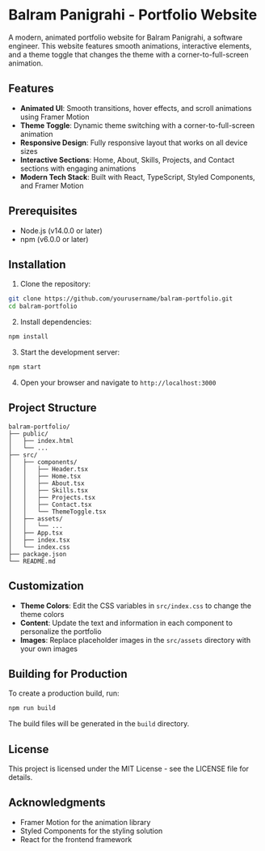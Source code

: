 # Balram Panigrahi - Portfolio Website

A modern, animated portfolio website for Balram Panigrahi, a software engineer. This website features smooth animations, interactive elements, and a theme toggle that changes the theme with a corner-to-full-screen animation.

## Features

- **Animated UI**: Smooth transitions, hover effects, and scroll animations using Framer Motion
- **Theme Toggle**: Dynamic theme switching with a corner-to-full-screen animation
- **Responsive Design**: Fully responsive layout that works on all device sizes
- **Interactive Sections**: Home, About, Skills, Projects, and Contact sections with engaging animations
- **Modern Tech Stack**: Built with React, TypeScript, Styled Components, and Framer Motion

## Prerequisites

- Node.js (v14.0.0 or later)
- npm (v6.0.0 or later)

## Installation

1. Clone the repository:
```bash
git clone https://github.com/yourusername/balram-portfolio.git
cd balram-portfolio
```

2. Install dependencies:
```bash
npm install
```

3. Start the development server:
```bash
npm start
```

4. Open your browser and navigate to `http://localhost:3000`

## Project Structure

```
balram-portfolio/
├── public/
│   ├── index.html
│   └── ...
├── src/
│   ├── components/
│   │   ├── Header.tsx
│   │   ├── Home.tsx
│   │   ├── About.tsx
│   │   ├── Skills.tsx
│   │   ├── Projects.tsx
│   │   ├── Contact.tsx
│   │   └── ThemeToggle.tsx
│   ├── assets/
│   │   └── ...
│   ├── App.tsx
│   ├── index.tsx
│   └── index.css
├── package.json
└── README.md
```

## Customization

- **Theme Colors**: Edit the CSS variables in `src/index.css` to change the theme colors
- **Content**: Update the text and information in each component to personalize the portfolio
- **Images**: Replace placeholder images in the `src/assets` directory with your own images

## Building for Production

To create a production build, run:

```bash
npm run build
```

The build files will be generated in the `build` directory.

## License

This project is licensed under the MIT License - see the LICENSE file for details.

## Acknowledgments

- Framer Motion for the animation library
- Styled Components for the styling solution
- React for the frontend framework 